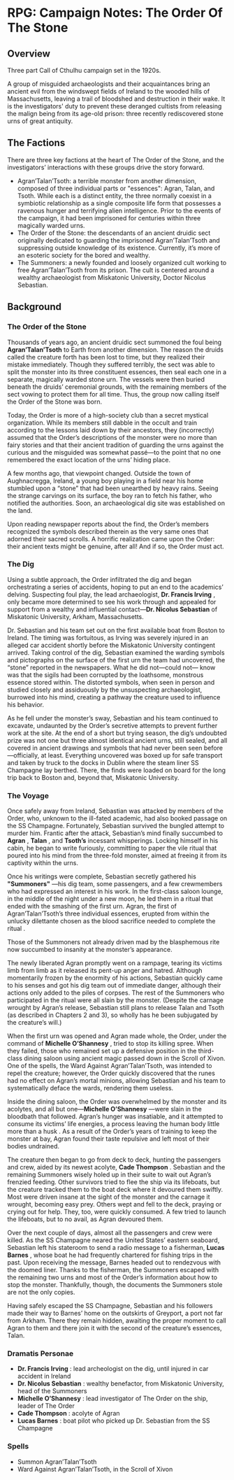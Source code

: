 # RPG: Campaign Notes: The Order Of The Stone

## Overview

Three part Call of Cthulhu campaign set in the 1920s.

A group of misguided archaeologists and their acquaintances bring an
ancient evil from the windswept fields of Ireland to the wooded hills
of Massachusetts, leaving a trail of bloodshed and destruction in
their wake. It is the investigators' duty to prevent these deranged
cultists from releasing the malign being from its age-old prison:
three recently rediscovered stone urns of great antiquity.

## The Factions

There are three key factions at the heart of The Order of the Stone,
and the investigators’ interactions with these groups drive the story
forward.

  * Agran’Talan’Tsoth: a terrible monster from another dimension,
    composed of three individual parts or "essences": Agran, Talan,
    and Tsoth. While each is a distinct entity, the three normally
    coexist in a symbiotic relationship as a single composite life
    form that possesses a ravenous hunger and terrifying alien
    intelligence. Prior to the events of the campaign, it had been
    imprisoned for centuries within three magically warded urns.
  * The Order of the Stone: the descendants of an ancient druidic sect
    originally dedicated to guarding the imprisoned Agran’Talan’Tsoth
    and suppressing outside knowledge of its existence. Currently,
    it’s more of an esoteric society for the bored and wealthy.
  * The Summoners: a newly founded and loosely organized cult working
    to free Agran’Talan’Tsoth from its prison. The cult is centered
    around a wealthy archaeologist from Miskatonic University, Doctor
    Nicolus Sebastian.

## Background

### The Order of the Stone

Thousands of years ago, an ancient druidic sect summoned the foul
being **Agran’Talan’Tsoth** to Earth from another dimension. The
reason the druids called the creature forth has been lost to time, but
they realized their mistake immediately. Though they suffered
terribly, the sect was able to split the monster into its three
constituent essences, then seal each one in a separate, magically
warded stone urn. The vessels were then buried beneath the druids’
ceremonial grounds, with the remaining members of the sect vowing to
protect them for all time. Thus, the group now calling itself the
Order of the Stone was born.

Today, the Order is more of a high-society club than a secret mystical
organization. While its members still dabble in the occult and train
according to the lessons laid down by their ancestors, they
(incorrectly) assumed that the Order’s descriptions of the monster
were no more than fairy stories and that their ancient tradition of
guarding the urns against the curious and the misguided was somewhat
passé—to the point that no one remembered the exact location of the
urns’ hiding place.

A few months ago, that viewpoint changed. Outside the town of
Aughnacregga, Ireland, a young boy playing in a field near his home
stumbled upon a “stone” that had been unearthed by heavy rains. Seeing
the strange carvings on its surface, the boy ran to fetch his father,
who notified the authorities. Soon, an archaeological dig site was
established on the land.

Upon reading newspaper reports about the find, the Order’s members
recognized the symbols described therein as the very same ones that
adorned their sacred scrolls. A horrific realization came upon the
Order: their ancient texts might be genuine, after all! And if so, the
Order must act.

### The Dig

Using a subtle approach, the Order infiltrated the dig and began
orchestrating a series of accidents, hoping to put an end to the
academics’ delving. Suspecting foul play, the lead archaeologist,
**Dr. Francis Irving** , only became more determined to see his
work through and appealed for support from a wealthy and influential
contact—**Dr. Nicolus Sebastian** of Miskatonic University,
Arkham, Massachusetts.

Dr. Sebastian and his team set out on the first available boat from
Boston to Ireland. The timing was fortuitous, as Irving was severely
injured in an alleged car accident shortly before the Miskatonic
University contingent arrived. Taking control of the dig, Sebastian
examined the warding symbols and pictographs on the surface of the
first urn the team had uncovered, the “stone” reported in the
newspapers. What he did not—could not— know was that the sigils had
been corrupted by the loathsome, monstrous essence stored within. The
distorted symbols, when seen in person and studied closely and
assiduously by the unsuspecting archaeologist, burrowed into his mind,
creating a pathway the creature used to influence his behavior.

As he fell under the monster’s sway, Sebastian and his team continued
to excavate, undaunted by the Order’s secretive attempts to prevent
further work at the site. At the end of a short but trying season, the
dig’s undoubted prize was not one but three almost identical ancient
urns, still sealed, and all covered in ancient drawings and symbols
that had never been seen before—officially, at least. Everything
uncovered was boxed up for safe transport and taken by truck to the
docks in Dublin where the steam liner SS Champagne lay berthed. There,
the finds were loaded on board for the long trip back to Boston and,
beyond that, Miskatonic University.

### The Voyage

Once safely away from Ireland, Sebastian was attacked by members of
the Order, who, unknown to the ill-fated academic, had also booked
passage on the SS Champagne. Fortunately, Sebastian survived the
bungled attempt to murder him. Frantic after the attack, Sebastian’s
mind finally succumbed to **Agran** , **Talan** , and
**Tsoth’s** incessant whisperings. Locking himself in his cabin,
he began to write furiously, committing to paper the vile ritual that
poured into his mind from the three-fold monster, aimed at freeing it
from its captivity within the urns.

Once his writings were complete, Sebastian secretly gathered his
**"Summoners"** —his dig team, some passengers, and a few
crewmembers who had expressed an interest in his work. In the
first-class saloon lounge, in the middle of the night under a new
moon, he led them in a ritual that ended with the smashing of the
first urn. Agran, the first of Agran’Talan’Tsoth’s three individual
essences, erupted from within the unlucky dilettante chosen as the
blood sacrifice needed to complete the ritual .

Those of the Summoners not already driven mad by the blasphemous rite
now succumbed to insanity at the monster’s appearance.

The newly liberated Agran promptly went on a rampage, tearing its
victims limb from limb as it released its pent-up anger and
hatred. Although momentarily frozen by the enormity of his actions,
Sebastian quickly came to his senses and got his dig team out of
immediate danger, although their actions only added to the piles of
corpses. The rest of the Summoners who participated in the ritual were
all slain by the monster. (Despite the carnage wrought by Agran’s
release, Sebastian still plans to release Talan and Tsoth (as
described in Chapters 2 and 3), so wholly has he been subjugated by
the creature’s will.)

When the first urn was opened and Agran made whole, the Order, under
the command of **Michelle O’Shannesy** , tried to stop its killing
spree. When they failed, those who remained set up a defensive
position in the third-class dining saloon using ancient magic passed
down in the Scroll of Xivon. One of the spells, the Ward Against
Agran’Talan’Tsoth, was intended to repel the creature; however, the
Order quickly discovered that the runes had no effect on Agran’s
mortal minions, allowing Sebastian and his team to systematically
deface the wards, rendering them useless.

Inside the dining saloon, the Order was overwhelmed by the monster and
its acolytes, and all but one—**Michelle O’Shannesy** —were slain
in the bloodbath that followed. Agran’s hunger was insatiable, and it
attempted to consume its victims’ life energies, a process leaving the
human body little more than a husk . As a result of the Order’s years
of training to keep the monster at bay, Agran found their taste
repulsive and left most of their bodies undrained.

The creature then began to go from deck to deck, hunting the
passengers and crew, aided by its newest acolyte, **Cade
Thompson** . Sebastian and the remaining Summoners wisely holed up
in their suite to wait out Agran’s frenzied feeding. Other survivors
tried to flee the ship via its lifeboats, but the creature tracked
them to the boat deck where it devoured them swiftly. Most were driven
insane at the sight of the monster and the carnage it wrought,
becoming easy prey. Others wept and fell to the deck, praying or
crying out for help. They, too, were quickly consumed. A few tried to
launch the lifeboats, but to no avail, as Agran devoured them.

Over the next couple of days, almost all the passengers and crew were
killed. As the SS Champagne neared the United States’ eastern
seaboard, Sebastian left his stateroom to send a radio message to a
fisherman, **Lucas Barnes** , whose boat he had frequently
chartered for fishing trips in the past. Upon receiving the message,
Barnes headed out to rendezvous with the doomed liner. Thanks to the
fisherman, the Summoners escaped with the remaining two urns and most
of the Order’s information about how to stop the monster. Thankfully,
though, the documents the Summoners stole are not the only copies.

Having safely escaped the SS Champagne, Sebastian and his followers
made their way to Barnes’ home on the outskirts of Greyport, a port
not far from Arkham. There they remain hidden, awaiting the proper
moment to call Agran to them and there join it with the second of the
creature’s essences, Talan.

### Dramatis Personae

  * **Dr. Francis Irving** : lead archeologist on the dig, until
    injured in car accident in Ireland
  * **Dr. Nicolus Sebastian** : wealthy benefactor, from Miskatonic
    University, head of the Summoners
  * **Michelle O’Shannesy** : lead investigator of The Order on the
    ship, leader of The Order
  * **Cade Thompson**  : acolyte of Agran
  * **Lucas Barnes**  : boat pilot who picked up Dr. Sebastian from the SS Champagne

### Spells

  * Summon Agran’Talan’Tsoth
  * Ward Against Agran’Talan’Tsoth, in the Scroll of Xivon
